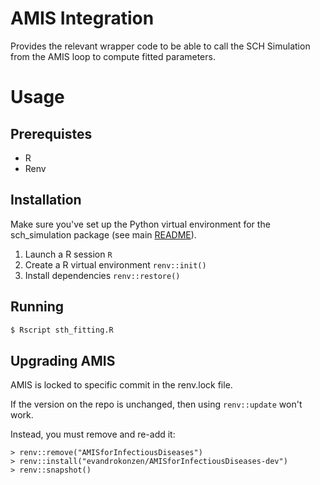 AMIS Integration
================

Provides the relevant wrapper code to be able to call the SCH Simulation from 
the AMIS loop to compute fitted parameters. 

# Usage

## Prerequistes

 * R
 * Renv 

## Installation

Make sure you've set up the Python virtual environment for the
sch_simulation package (see main [README](../../README.md)).

1. Launch a R session `R`
2. Create a R virtual environment `renv::init()`
3. Install dependencies `renv::restore()`

## Running

```bash
$ Rscript sth_fitting.R
```

## Upgrading AMIS

AMIS is locked to specific commit in the renv.lock file. 

If the version on the repo is unchanged, then using `renv::update` won't work. 

Instead, you must remove and re-add it:

```
> renv::remove("AMISforInfectiousDiseases")
> renv::install("evandrokonzen/AMISforInfectiousDiseases-dev")
> renv::snapshot()
```